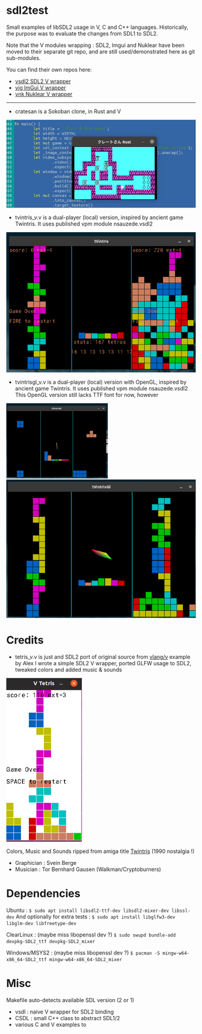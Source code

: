 # sdl2test
Small examples of libSDL2 usage in V, C and C++ languages.
Historically, the purpose was to evaluate the changes from SDL1 to SDL2.

Note that the V modules wrapping : SDL2, Imgui and Nuklear have been moved to their separate git repo, and are still used/demonstrated here as git sub-modules.

You can find their own repos here:
- [vsdl2 SDL2 V wrapper](https://github.com/nsauzede/vsdl2)
- [vig ImGui V wrapper](https://github.com/nsauzede/vig)
- [vnk Nuklear V wrapper](https://github.com/nsauzede/vnk)

----
- cratesan is a Sokoban clone, in Rust and V

<img src='https://github.com/nsauzede/sdl2test/blob/master/cratesan/res/images/cratesan.png'>

- tvintris_v.v is a dual-player (local) version, inspired by ancient game Twintris. It uses published vpm module nsauzede.vsdl2

<img src='https://github.com/nsauzede/sdl2test/blob/master/tvintris.png'>

- tvintrisgl_v.v is a dual-player (local) version with OpenGL, inspired by ancient game Twintris. It uses published vpm module nsauzede.vsdl2
This OpenGL version still lacks TTF font for now, however

<img src='https://github.com/nsauzede/sdl2test/blob/master/tvintrisgl.gif'>

<img src='https://github.com/nsauzede/sdl2test/blob/master/tvintrisgl.png'>

# Credits
- tetris_v.v is just and SDL2 port of original source from <a href='https://github.com/vlang/v'>vlang/v</a> example by Alex
I wrote a simple SDL2 V wrapper, ported GLFW usage to SDL2, tweaked colors and added music & sounds

<img src='https://github.com/nsauzede/sdl2test/raw/master/tetris_v.png'>

Colors, Music and Sounds ripped from amiga title <a href='http://hol.abime.net/5109/screenshot'>Twintris</a> (1990 nostalgia !)
- Graphician : Svein Berge
- Musician : Tor Bernhard Gausen (Walkman/Cryptoburners)

# Dependencies
Ubuntu :
`$ sudo apt install libsdl2-ttf-dev libsdl2-mixer-dev libssl-dev`
And optionally for extra tests :
`$ sudo apt install libglfw3-dev libglm-dev libfreetype-dev`

ClearLinux : (maybe miss libopenssl dev ?)
`$ sudo swupd bundle-add devpkg-SDL2_ttf devpkg-SDL2_mixer`

Windows/MSYS2 : (maybe miss libopenssl dev ?)
`$ pacman -S mingw-w64-x86_64-SDL2_ttf mingw-w64-x86_64-SDL2_mixer`


# Misc
Makefile auto-detects available SDL version (2 or 1)

- vsdl : naive V wrapper for SDL2 binding
- CSDL : small C++ class to abstract SDL1/2
- various C and V examples to
